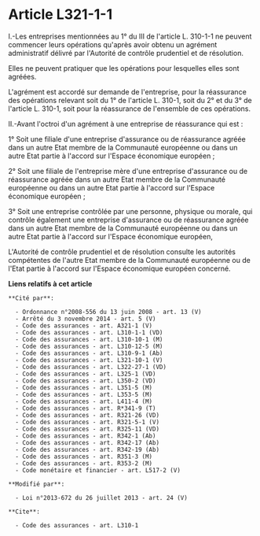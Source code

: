 # Article L321-1-1

I.-Les entreprises mentionnées au 1° du III de l'article L. 310-1-1 ne peuvent commencer leurs opérations qu'après avoir
obtenu un agrément administratif délivré par l'Autorité de contrôle prudentiel et de résolution. 

Elles ne peuvent pratiquer que les opérations pour lesquelles elles sont agréées. 

L'agrément est accordé sur demande de l'entreprise, pour la réassurance des opérations relevant soit du 1° de l'article L.
310-1, soit du 2° et du 3° de l'article L. 310-1, soit pour la réassurance de l'ensemble de ces opérations. 

II.-Avant l'octroi d'un agrément à une entreprise de réassurance qui est : 

1° Soit une filiale d'une entreprise d'assurance ou de réassurance agréée dans un autre Etat membre de la Communauté
européenne ou dans un autre Etat partie à l'accord sur l'Espace économique européen ; 

2° Soit une filiale de l'entreprise mère d'une entreprise d'assurance ou de réassurance agréée dans un autre Etat membre de
la Communauté européenne ou dans un autre Etat partie à l'accord sur l'Espace économique européen ; 

3° Soit une entreprise contrôlée par une personne, physique ou morale, qui contrôle également une entreprise d'assurance ou
de réassurance agréée dans un autre Etat membre de la Communauté européenne ou dans un autre Etat partie à l'accord sur
l'Espace économique européen, 

L'Autorité de contrôle prudentiel et de résolution consulte les autorités compétentes de l'autre Etat membre de la Communauté
européenne ou de l'Etat partie à l'accord sur l'Espace économique européen concerné.

**Liens relatifs à cet article**

	**Cité par**:

	  - Ordonnance n°2008-556 du 13 juin 2008 - art. 13 (V)
	  - Arrêté du 3 novembre 2014 - art. 5 (V)
	  - Code des assurances - art. A321-1 (V)
	  - Code des assurances - art. L310-1-1 (VD)
	  - Code des assurances - art. L310-10-1 (M)
	  - Code des assurances - art. L310-12-5 (M)
	  - Code des assurances - art. L310-9-1 (Ab)
	  - Code des assurances - art. L321-10-1 (V)
	  - Code des assurances - art. L322-27-1 (VD)
	  - Code des assurances - art. L325-1 (VD)
	  - Code des assurances - art. L350-2 (VD)
	  - Code des assurances - art. L351-5 (M)
	  - Code des assurances - art. L353-5 (M)
	  - Code des assurances - art. L411-4 (M)
	  - Code des assurances - art. R*341-9 (T)
	  - Code des assurances - art. R321-26 (VD)
	  - Code des assurances - art. R321-5-1 (V)
	  - Code des assurances - art. R325-11 (VD)
	  - Code des assurances - art. R342-1 (Ab)
	  - Code des assurances - art. R342-17 (Ab)
	  - Code des assurances - art. R342-19 (Ab)
	  - Code des assurances - art. R351-3 (M)
	  - Code des assurances - art. R353-2 (M)
	  - Code monétaire et financier - art. L517-2 (V)

	**Modifié par**:

	  - Loi n°2013-672 du 26 juillet 2013 - art. 24 (V)

	**Cite**:

	  - Code des assurances - art. L310-1
